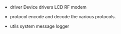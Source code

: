 
- driver
    Device drivers 
    LCD RF modem 

- protocol
    encode and decode the various protocols.
    
- utils
    system message logger 